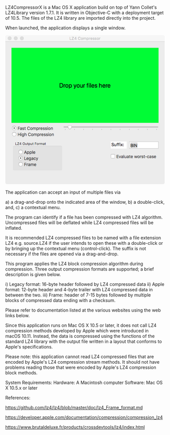 LZ4CompressorX is a Mac OS X application build on top of Yann Collet's LZ4Library version 1.7.1. It is written in Objective-C with a deployment target of 10.5. The files of the LZ4 library are imported directly into the project. 

When launched, the application displays a single window.


![ScreenShot](UserInterface.png)


The application can accept an input of multiple files via
 
a) a drag-and-drop onto the indicated area of the window,
b) a double-click, and,
c) a contextual menu.


The program can identify if a file has been compressed with LZ4 algorithm. Uncompressed files will be deflated while LZ4 compressed files will be inflated.


It is recommended LZ4 compressed files to be named with a file extension LZ4 e.g. source.LZ4 if the user intends to open these with a double-click or by bringing up the contextual menu (control-click). The suffix is not necessary if the files are opened via a drag-and-drop.


This program applies the LZ4 block compression algorithm during compression. Three output compression formats are supported; a brief description is given below.

  i) Legacy format: 16-byte header followed by LZ4 compressed data
 ii) Apple format: 12-byte header and 4-byte trailer with LZ4 compressed data in between the two.
iii) Frame: header of 7-15 bytes followed by multiple blocks of compressed data ending with a checksum.


Please refer to documentation listed at the various websites using the web links below.


Since this application runs on Mac OS X 10.5 or later, it does not call LZ4 compression methods developed by Apple which were introduced in macOS 10.11. Instead, the data is compressed using the functions of the standard LZ4 library with the output file written in a layout that conforms to Apple's specifications.


Please note: this application cannot read LZ4 compressed files that are encoded by Apple's LZ4 compression stream methods. It should not have problems reading those that were encoded by Apple's LZ4 compression block methods.


System Requirements:
Hardware: A Macintosh computer
Software: Mac OS X 10.5.x or later


References:

https://github.com/lz4/lz4/blob/master/doc/lz4_Frame_format.md

https://developer.apple.com/documentation/compression/compression_lz4

https://www.brutaldeluxe.fr/products/crossdevtools/lz4/index.html
